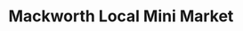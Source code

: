 ---
title: "Mackworth Local Mini Market"
url: /derby/mackworth-local-mini-market/
shop: Lebensmittel
---